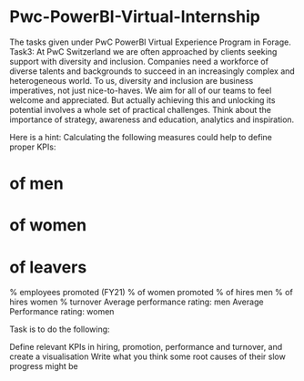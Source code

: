# Pwc-PowerBI-Virtual-Internship
The tasks given under PwC PowerBI Virtual Experience Program in Forage.
Task3: At PwC Switzerland we are often approached by clients seeking support with diversity and inclusion. Companies need a workforce of diverse talents and backgrounds to succeed in an increasingly complex and heterogeneous world. To us, diversity and inclusion are business imperatives, not just nice-to-haves. We aim for all of our teams to feel welcome and appreciated. But actually achieving this and unlocking its potential involves a whole set of practical challenges.
Think about the importance of strategy, awareness and education, analytics and inspiration. 

Here is a hint: Calculating the following measures could help to define proper KPIs:

# of men
# of women
# of leavers
% employees promoted (FY21)
% of women promoted
% of hires men
% of hires women
% turnover 
Average performance rating: men
Average Performance rating: women

Task is to do the following:

Define relevant KPIs in hiring, promotion, performance and turnover, and create a visualisation
Write what you think some root causes of their slow progress might be
